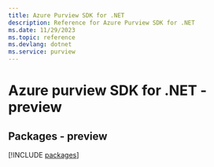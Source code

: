 ```yaml
---
title: Azure Purview SDK for .NET
description: Reference for Azure Purview SDK for .NET
ms.date: 11/29/2023
ms.topic: reference
ms.devlang: dotnet
ms.service: purview
---
```

# Azure purview SDK for .NET - preview
## Packages - preview
[!INCLUDE [packages](purview-index.md)]